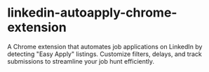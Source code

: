 # linkedin-autoapply-chrome-extension
A Chrome extension that automates job applications on LinkedIn by detecting "Easy Apply" listings. Customize filters, delays, and track submissions to streamline your job hunt efficiently.
